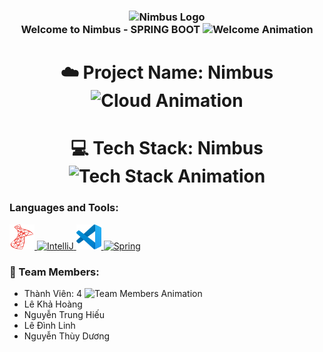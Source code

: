 <h3 align="center">   
  <div id="header" align="center">   
    <img src="https://media.giphy.com/media/M9gbBd9nbDrOTu1Mqx/giphy.gif" width="100" alt="Nimbus Logo"/>   
  </div>   
  <span>Welcome to Nimbus - SPRING BOOT</span>   
  <img src="https://media.giphy.com/media/hvRJCLFzcasrR4ia7z/giphy.gif" width="28" alt="Welcome Animation">   
</h3>   

<h1 id="project-name" align="center">  
  ☁️ Project Name: Nimbus  
  <img src="https://media.giphy.com/media/xT9IgplXh6W8hZ3v9q/giphy.gif" width="60" alt="Cloud Animation" class="cloud-animation"/>  
</h1>   
<h1 id="tech-stack" align="center">💻 Tech Stack: Nimbus   
  <img src="https://media2.giphy.com/media/QssGEmpkyEOhBCb7e1/giphy.gif?cid=ecf05e47a0n3gi1bfqntqmob8g9aid1oyj2wr3ds3mg700bl&rid=giphy.gif" width="5%" alt="Tech Stack Animation">  
</h1>   

<h3 align="left">Languages and Tools:</h3>   
<p align="left">   
  <a href="https://www.microsoft.com/en-us/sql-server" target="_blank" rel="noreferrer">   
    <img src="https://raw.githubusercontent.com/devicons/devicon/master/icons/microsoftsqlserver/microsoftsqlserver-plain.svg" alt="SQL Server" width="40" height="40"/>   
  </a>   
  <a href="https://www.jetbrains.com/idea/" target="_blank" rel="noreferrer">   
    <img src="https://www.vectorlogo.zone/logos/jetbrains/jetbrains-icon.svg" alt="IntelliJ" width="40" height="40"/>   
  </a>   
  <a href="https://code.visualstudio.com/" target="_blank" rel="noreferrer">   
    <img src="https://raw.githubusercontent.com/devicons/devicon/master/icons/vscode/vscode-original.svg" alt="Visual Studio Code" width="40" height="40"/>   
  </a>   
  <a href="https://spring.io/" target="_blank" rel="noreferrer">   
    <img src="https://www.vectorlogo.zone/logos/springio/springio-icon.svg" alt="Spring" width="40" height="40"/>   
  </a>   
</p>   

<h3 align="left">👥 Team Members:</h3>   
<ul align="left">   
  <li>Thành Viên: 4  
    <img src="https://media.giphy.com/media/3o7aDk7sPCXyK6zYxq/giphy.gif" width="20" alt="Team Members Animation">  
  </li>   
  <li>Lê Khả Hoàng</li>   
  <li>Nguyễn Trung Hiếu</li>   
  <li>Lê Đình Linh</li>   
  <li>Nguyễn Thùy Dương</li>   
</ul>  


